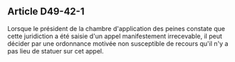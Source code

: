 Article D49-42-1
----
Lorsque le président de la chambre d'application des peines constate que cette
juridiction a été saisie d'un appel manifestement irrecevable, il peut décider
par une ordonnance motivée non susceptible de recours qu'il n'y a pas lieu de
statuer sur cet appel.
